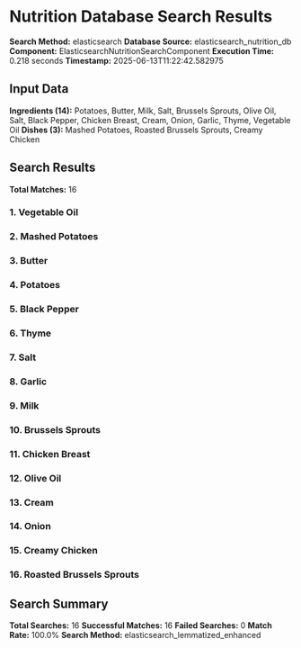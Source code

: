 # Nutrition Database Search Results

**Search Method:** elasticsearch
**Database Source:** elasticsearch_nutrition_db
**Component:** ElasticsearchNutritionSearchComponent
**Execution Time:** 0.218 seconds
**Timestamp:** 2025-06-13T11:22:42.582975

## Input Data
**Ingredients (14):** Potatoes, Butter, Milk, Salt, Brussels Sprouts, Olive Oil, Salt, Black Pepper, Chicken Breast, Cream, Onion, Garlic, Thyme, Vegetable Oil
**Dishes (3):** Mashed Potatoes, Roasted Brussels Sprouts, Creamy Chicken

## Search Results
**Total Matches:** 16

### 1. Vegetable Oil

### 2. Mashed Potatoes

### 3. Butter

### 4. Potatoes

### 5. Black Pepper

### 6. Thyme

### 7. Salt

### 8. Garlic

### 9. Milk

### 10. Brussels Sprouts

### 11. Chicken Breast

### 12. Olive Oil

### 13. Cream

### 14. Onion

### 15. Creamy Chicken

### 16. Roasted Brussels Sprouts

## Search Summary
**Total Searches:** 16
**Successful Matches:** 16
**Failed Searches:** 0
**Match Rate:** 100.0%
**Search Method:** elasticsearch_lemmatized_enhanced
